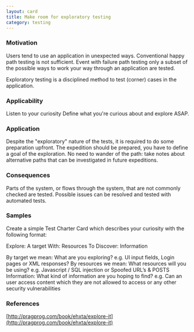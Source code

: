 ```yaml
---
layout: card
title: Make room for exploratory testing
category: testing
---
```


### Motivation

Users tend to use an application in unexpected ways. Conventional happy path testing is not sufficient. Event with failure path testing only a subset of the possible ways to work your way through an application are tested.

Exploratory testing is a disciplined method to test (corner) cases in the application.

### Applicability

Listen to your curiosity
Define what you're curious about and explore ASAP.

### Application

Despite the "exploratory" nature of the tests, it is required to do some preparation upfront. The expedition should be prepared, you have to define a goal of the exploration. No need to wander of the path: take notes about alternative paths that can be investigated in future expeditions.

### Consequences

Parts of the system, or flows through the system, that are not commonly checked are tested. Possible issues can be resolved and tested with automated tests.

### Samples

Create a simple Test Charter Card which describes your curiosity with the following format:

Explore: A target
With: Resources
To Discover: Information

By target we mean: What are you exploring? e.g. UI input fields, Login pages or XML responses?
By resources we mean: What resources will you be using? e.g. Javascript / SQL injection or Spoofed URL’s & POSTS
Information: What kind of information are you hoping to find? e.g. Can an user access content which they are not allowed to access or any other security vulnerabilities

### References

[http://pragprog.com/book/ehxta/explore-it](http://pragprog.com/book/ehxta/explore-it)


